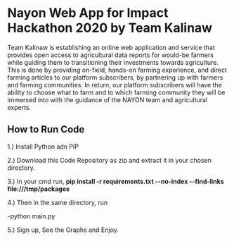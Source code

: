 # Nayon Web App for Impact Hackathon 2020 by Team Kalinaw
Team Kalinaw is establishing an online web application and service that provides open access to agricultural data reports for would-be farmers while guiding them to transitioning their investments towards agriculture. This is done by providing on-field, hands-on farming experience, and direct farming articles to our platform subscribers, by partnering up with farmers and farming communities. In return, our platform subscribers will have the ability to choose what to farm and to which farming community they will be immersed into with the guidance of the NAYON team and agricultural experts.

## How to Run Code

1.) Install Python adn PIP


2.) Download this Code Repository as zip and extract it in your chosen directory.


3.) In your cmd run, **pip install -r requirements.txt --no-index --find-links file:///tmp/packages**


4.) Then in the same directory, run 

-python main.py

5.) Sign up, See the Graphs and Enjoy. 
